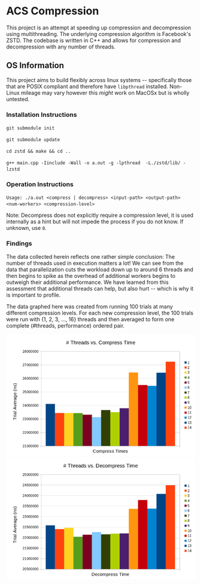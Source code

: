 # ACS Compression
This project is an attempt at speeding up compression and decompression using multithreading.  The underlying compression algorithm is Facebook's ZSTD.  The codebase is written in C++ and allows for compression and decompression with any number of threads.

## OS Information
This project aims to build flexibly across linux systems -- specifically those that are POSIX compliant and therefore have `libpthread` installed.  Non-Linux mileage may vary however this *might* work on MacOSx but is wholly untested.

### Installation Instructions
`git submodule init`

`git submodule update`

`cd zstd && make && cd ..`

`g++ main.cpp -Iinclude -Wall -o a.out -g -lpthread  -L./zstd/lib/ -lzstd`

### Operation Instructions
`Usage: ./a.out <compress | decompress> <input-path> <output-path> <num-workers> <compression-level>`

Note: Decompress does not explicitly require a compression level, it is used internally as a hint but will not impede the process if you do not know.  If unknown, use `0`.

### Findings
The data collected herein reflects one rather simple conclusion:  The number of threads used in execution matters a lot!  We can see from the data that parallelization cuts the workload down up to around 6 threads and then begins to spike as the overhead of additional workers begins to outweigh their additional performance.  We have learned from this assessment that additional threads can help, but also hurt -- which is why it is important to profile.

The data graphed here was created from running 100 trials at many different compression levels.  For each new compression level, the 100 trials were run with {1, 2, 3, ..., 16} threads and then averaged to form one complete (#threads, performance) ordered pair.

![compress](./res/compression.png)
![decompress](./res/decompression.png)